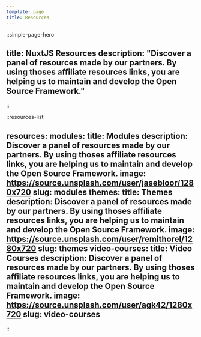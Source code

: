 ```yaml
---
template: page
title: Resources
---
```


::simple-page-hero

title: NuxtJS Resources
description: "Discover a panel of resources made by our partners. By using thoses affiliate resources links, you are helping us to maintain and develop the Open Source Framework."
---
::

::resources-list

resources:
  modules:
    title: Modules
    description: Discover a panel of resources made by our partners. By using thoses affiliate resources links, you are helping us to maintain and develop the Open Source Framework.
    image: https://source.unsplash.com/user/jasebloor/1280x720
    slug: modules
  themes: 
    title: Themes
    description: Discover a panel of resources made by our partners. By using thoses affiliate resources links, you are helping us to maintain and develop the Open Source Framework.
    image: https://source.unsplash.com/user/remithorel/1280x720
    slug: themes
  video-courses: 
    title: Video Courses
    description: Discover a panel of resources made by our partners. By using thoses affiliate resources links, you are helping us to maintain and develop the Open Source Framework.
    image: https://source.unsplash.com/user/agk42/1280x720
    slug: video-courses
---
::
